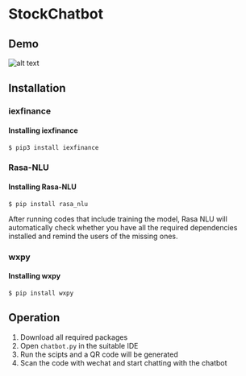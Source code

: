 # StockChatbot

## Demo
![alt text](https://github.com/markwzh/StockChatbot/blob/master/Chatbot.gif)

## Installation

### iexfinance
#### Installing iexfinance
```
$ pip3 install iexfinance
```

### Rasa-NLU
#### Installing Rasa-NLU
```
$ pip install rasa_nlu
```
After running codes that include training the model, Rasa NLU will automatically check whether you have 
all the required dependencies installed and remind the users of the missing ones.

### wxpy
#### Installing wxpy
```
$ pip install wxpy
```

## Operation
1. Download all required packages
2. Open ```chatbot.py``` in the suitable IDE
3. Run the scipts and a QR code will be generated
4. Scan the code with wechat and start chatting with the chatbot
